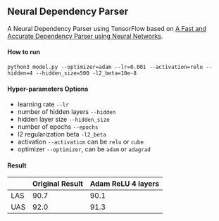 ## Neural Dependency Parser
A Neural Dependency Parser using TensorFlow based on [A Fast and Accurate Dependency Parser using Neural Networks](https://cs.stanford.edu/~danqi/papers/emnlp2014.pdf).

#### How to run
```
python3 model.py --optimizer=adam --lr=0.001 --activation=relu --hidden=4 --hidden_size=500 -l2_beta=10e-8
```

#### Hyper-parameters Options
- learning rate `--lr`
- number of hidden layers `--hidden`
- hidden layer size `--hidden_size`
- number of epochs `--epochs`
- l2 regularization beta `-l2_beta`
- activation `--activation` can be `relu` or `cube`
- optimizer `--optimizer`, can be `adam` or `adagrad`

#### Result
|| Original Result | Adam ReLU 4 layers |
|---|---|---|
|LAS| 90.7 | 90.1 |
|UAS| 92.0 | 91.3 |
